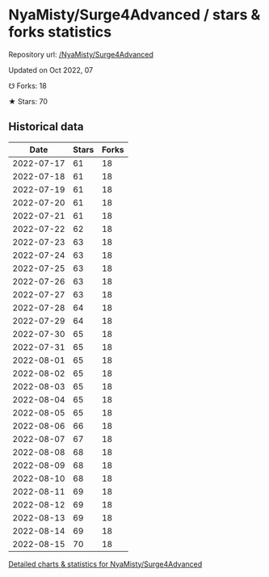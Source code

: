 # NyaMisty/Surge4Advanced / stars & forks statistics

Repository url: [/NyaMisty/Surge4Advanced](https://github.com/NyaMisty/Surge4Advanced)

Updated on Oct 2022, 07

☋ Forks: 18

★ Stars: 70

## Historical data
| Date | Stars | Forks |
|------|-------|-------|
| 2022-07-17 | 61 | 18 | 
| 2022-07-18 | 61 | 18 | 
| 2022-07-19 | 61 | 18 | 
| 2022-07-20 | 61 | 18 | 
| 2022-07-21 | 61 | 18 | 
| 2022-07-22 | 62 | 18 | 
| 2022-07-23 | 63 | 18 | 
| 2022-07-24 | 63 | 18 | 
| 2022-07-25 | 63 | 18 | 
| 2022-07-26 | 63 | 18 | 
| 2022-07-27 | 63 | 18 | 
| 2022-07-28 | 64 | 18 | 
| 2022-07-29 | 64 | 18 | 
| 2022-07-30 | 65 | 18 | 
| 2022-07-31 | 65 | 18 | 
| 2022-08-01 | 65 | 18 | 
| 2022-08-02 | 65 | 18 | 
| 2022-08-03 | 65 | 18 | 
| 2022-08-04 | 65 | 18 | 
| 2022-08-05 | 65 | 18 | 
| 2022-08-06 | 66 | 18 | 
| 2022-08-07 | 67 | 18 | 
| 2022-08-08 | 68 | 18 | 
| 2022-08-09 | 68 | 18 | 
| 2022-08-10 | 68 | 18 | 
| 2022-08-11 | 69 | 18 | 
| 2022-08-12 | 69 | 18 | 
| 2022-08-13 | 69 | 18 | 
| 2022-08-14 | 69 | 18 | 
| 2022-08-15 | 70 | 18 | 


[Detailed charts & statistics for NyaMisty/Surge4Advanced](https://reviewgithub.com/rep/NyaMisty/Surge4Advanced)
